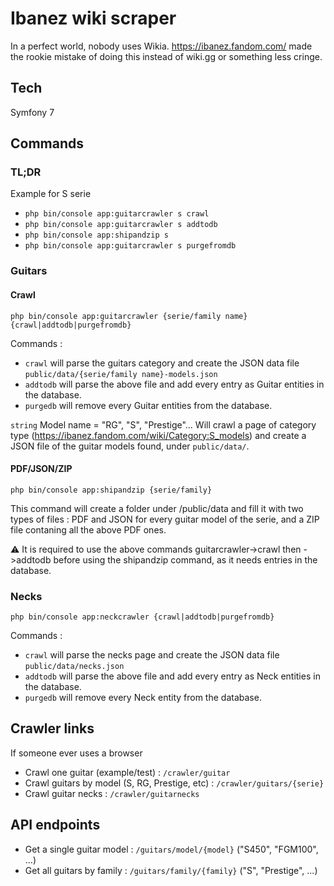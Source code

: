 # Ibanez wiki scraper

In a perfect world, nobody uses Wikia.
https://ibanez.fandom.com/ made the rookie mistake of doing this instead of wiki.gg or something less cringe.

## Tech
Symfony 7

## Commands

### TL;DR
Example for S serie
* `php bin/console app:guitarcrawler s crawl`
* `php bin/console app:guitarcrawler s addtodb`
* `php bin/console app:shipandzip s`
* `php bin/console app:guitarcrawler s purgefromdb`

### Guitars
#### Crawl
`php bin/console app:guitarcrawler {serie/family name} {crawl|addtodb|purgefromdb}`

Commands :
* `crawl` will parse the guitars category and create the JSON data file `public/data/{serie/family name}-models.json` 
* `addtodb` will parse the above file and add every entry as Guitar entities in the database.
* `purgedb` will remove every Guitar entities from the database.

`string` Model name  = "RG", "S", "Prestige"...
Will crawl a page of category type (https://ibanez.fandom.com/wiki/Category:S_models) and create a JSON file of the guitar models found, under `public/data/`.

#### PDF/JSON/ZIP
`php bin/console app:shipandzip {serie/family}`

This command will create a folder under /public/data and fill it with two types of files : PDF and JSON for every guitar model of the serie, and a ZIP file contaning all the above PDF ones.

⚠️ It is required to use the above commands
guitarcrawler->crawl then ->addtodb before
using the shipandzip command, as it needs entries in the database. 

### Necks
`php bin/console app:neckcrawler {crawl|addtodb|purgefromdb}`

Commands : 
* `crawl` will parse the necks page and create the JSON data file `public/data/necks.json` 
* `addtodb` will parse the above file and add every entry as Neck entities in the database.
* `purgedb` will remove every Neck entity from the database.

## Crawler links
If someone ever uses a browser

* Crawl one guitar (example/test) : `/crawler/guitar`
* Crawl guitars by model (S, RG, Prestige, etc) : `/crawler/guitars/{serie}`
* Crawl guitar necks : `/crawler/guitarnecks`

## API endpoints
* Get a single guitar model : `/guitars/model/{model}` ("S450", "FGM100", ...)
* Get all guitars by family : `/guitars/family/{family}` ("S", "Prestige", ...)
